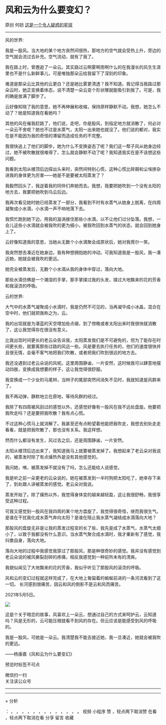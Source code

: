 #  风和云为什么要变幻？

原创  何妨  [ 这是一个令人疑惑的星球 ](javascript:void\(0\);)

__ _ _ _ _

  

风的世界:  

  

我是一股风。当大地的某个地方突然间很热，那地方的空气就会受热上升，旁边的空气就会流过去补充。空气流动，就有了我了。

  

我在路上时，曾邂逅了一朵云。其实路过云啊雾啊雨啊什么的在我漫长的风生生涯里也不是什么新鲜事儿，可是唯独那朵云给我留下了深刻的印象。

  

难道是那朵云比其他的云更白？还是她比雾更清透？我不知道。我记得当我路过那朵云时，她正变换着体态，说不清楚一朵云变个形状哪就能吸引到我了。可是，我的确是放满了脚步了。

  

云好像知晓了我的意思，她不再伸展和收缩，保持原样静默不动。我想，她怎么不动了？她是知道我在看她吗？

  

其他的风在催我赶路了，他们说，走吧，你是股风，到指定地方就消散了，何必对一朵云不舍呢？她也不过是水蒸气，太阳一出来她也就没了。他们说的都对，我实在是不能因为我的奇怪的滞留而造成任务的不完整。

  

我很快追上了他们的脚步。她为什么不变换姿态了呢？我们这一帮子风从她身边经过，她不被吹散就很难得了，怎么就会静默不动了呢？我知道我实在是不该想这些问题。

  

我看到太阳从楼顶后边探出头来时，突然间特别心慌，这种心慌比碎屑和尘埃掺杂进我的身体更为厉害——她是不是要被太阳蒸发了？

  

我毅然回头了，我逆着我的同伴们奔她而去。我想，我要把她吹到一个没有太阳的地方去，我要把她吹到乌云后边。

  

我再次看见她时她已经蒸发了一部分，我看到不时有水蒸气从她身上脱离，在四周凝聚成小水滴，小水滴一声不响地落下去。

  

我慌忙跑到她下边，用我的漩涡接住那些小水滴，以不让他们过分坠落。我想，一会儿这些小水滴就会被我吹的更为细小，被我吹回到水蒸气的状态，就会回到她身上了。

  

云好像知道我的意思，当她从无数个小水滴聚会成原状后，她对我莞尔一笑。

  

我突然想去凑近在她身边，我有种想拥抱她的冲动。可我知道我是一股风，我一凑近她，她就会被我吹的更远。

  

她完全被蒸发后，无数个小水滴从我的身体中穿过，落向大地。

  

那些水滴仿佛是一个潮湿的手掌，那手掌揉过我的头发，揉过大地飘来的花的芳香和我滚烫的呼吸。

  

  

  

云的世界:

  

大气中的水蒸气凝聚成小水滴时，我是仍然不可见的，当再凝华成小冰晶，混合在空中时，他们就把我称之为，云。

  

我的出现就是为湛蓝的天空增加些点缀，到了傍晚或者太阳出来时我很快就消散了，这让我觉得存在很没有意义。

  

比我出现时间更长的老云朵告诉我，太阳蒸发我们是不可避免的，但为了能存在时间更长些，就要离那些过路的风远一些。风是要去执行任务的，他们的速度很快并且很无情，会毫不客气地把我们吹散，或者把我们吹到很远的地方去。

  

我还没遇到过老云朵说的风呢。这里周围静谧，一片安然，这时候我可以肆意地摆动四肢，变换成我想要的样子，这让我觉得很舒服。

  

我变换成一个少女的马尾辫，当辫子的尾部突然间消失不见时，我就知道是风群来了。

  

我不再动弹，静默地立在原地，等待风群的经过。

  

我除了有四周被风刮过的感觉以外，还感觉好像有一股风在我不远处盘旋。他要把我吹走吗？还是要把我吹散？我有点心慌。

  

不过这种心慌马上就消解了。我甚至还有点盼望着他能把我吹走，我想去别处走走看看，就是把我吹散了，那也没有关系。我这样想。

  

然而什么都没有发生，风过去之后，还是周围静谧，一片安然。

  

太阳从楼顶后边出来了，我知道我马上就要被蒸发掉了。我想起来了老云朵对我说的，被蒸发时除了有点燥热外是没有其他感觉的。

  

我问她，咦，被蒸发掉不就没有了吗，怎么还能给人说感觉。

  

我是听之前一朵更老的云朵说的，她在被蒸发到一半时狗把太阳吃了，她幸存下来了，到处跟人讲被蒸发的感觉。老云朵对我说。

  

蒸发开始了。除了燥热以外，我觉得身体变的越来越轻盈，这让我很舒畅，我很享受这种过程。

  

可我又感觉到一股风在我四周的某个地方盘旋了，我觉得很奇怪，继而我很生气。是谁在干扰我化成水蒸气奔向太阳？是谁在阻止我水蒸气凝结成水滴落向大地？

  

那股风的盘旋无非是让我的蒸发过程变的长了些，我先是成了水蒸气，水蒸气太细小了，以致于我都没有什么意识。当水蒸气聚合成水滴时，我才重新有了感觉，我抖擞自身，落向大地。

  

落向大地的过程中我感觉我穿过了那股风，那是种很奇妙的感觉。我并没有感觉到老云朵说的被风撕裂刮碎的疼痛，相反我感觉到一种前所未有的清爽。

  

我貌似闻见了大地飘来的花的芳香，我似乎听见了那股风的滚烫的呼吸。

  

  

风和云的变幻过程就这样完成了，在大地上匍匐着的蜿蜒前进的一条河流看到了这一切。  长河感到很痛苦，因云和风的倒影不是云和风而痛苦。

  

  

  

2021年5月5日。

  

  

![](https://mmbiz.qpic.cn/mmbiz_jpg/OJNrVQetduonT0Bjt1ed4FTP05NophVmYZ1ewj8zY3YsYbaDj4iaDhoQTSpVBPOrbZBic01Rr7PSoKOJnozZp8Iw/640?wx_fmt=jpeg)

  

这是个关于暗恋的故事，风喜欢上一朵云，想通过自己的方式来呵护云，云知道吗？风是无形的，云可能压根就看不到风的存在。但云应该是能感受到风的呼吸的。

  

我是一股风，可她是一朵云。我清楚我不能去接近她，我一旦凑近，她就会被我吹的更远。

  

——杨康嘉《风和云为什么要变幻》

  

  

  

预览时标签不可点

微信扫一扫  
关注该公众号





****



****



×  分析

：  ，  ，  ，  ，  ，  ，  ，  ，  ，  ，  ，  ，  。  视频  小程序  赞  ，轻点两下取消赞  在看  ，轻点两下取消在看
分享  留言  收藏

